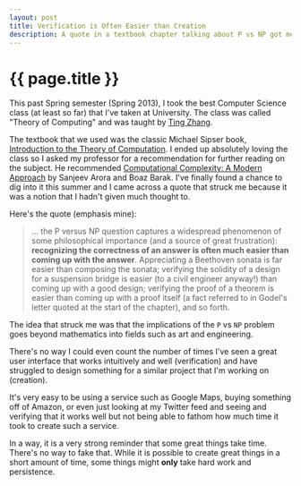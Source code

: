 ```yaml
---
layout: post
title: Verification is Often Easier than Creation
description: A quote in a textbook chapter talking about P vs NP got me thinking about what it means for something to work well.
---
```


{{ page.title }}
================

This past Spring semester (Spring 2013), I took the best Computer Science class
(at least so far) that I've taken at University. The class was called "Theory of
Computing" and was taught by [Ting Zhang][tzhang].

The textbook that we used was the classic Michael Sipser book, [Introduction to
the Theory of Computation][sipser]. I ended up absolutely loving the class so I
asked my professor for a recommendation for further reading on the subject. He
recommended [Computational Complexity: A Modern Approach][ccbook] by Sanjeev
Arora and Boaz Barak. I've finally found a chance to dig into it this summer and
I came across a quote that struck me because it was a notion that I hadn't given
much thought to.

Here's the quote (emphasis mine):

> &hellip; the P versus NP question captures a widespread phenomenon of some
> philosophical importance (and a source of great frustration): **recognizing the
> correctness of an answer is often much easier than coming up with the
> answer**.  Appreciating a Beethoven sonata is far easier than composing the
> sonata; verifying the solidity of a design for a suspension bridge is easier
> (to a civil engineer anyway!) than coming up with a good design; verifying the
> proof of a theorem is easier than coming up with a proof itself (a fact
> referred to in Godel's letter quoted at the start of the chapter), and so
> forth.

The idea that struck me was that the implications of the `P` vs `NP` problem
goes beyond mathematics into fields such as art and engineering.

There's no way I could even count the number of times I've seen a great user
interface that works intuitively and well (verification) and have struggled to
design something for a similar project that I'm working on (creation).

It's very easy to be using a service such as Google Maps, buying something
off of Amazon, or even just looking at my Twitter feed and seeing and verifying
that it works well but not being able to fathom how much time it took to create
such a service.

In a way, it is a very strong reminder that some great things take time. There's
no way to fake that. While it is possible to create great things in a short
amount of time, some things might **only** take hard work and persistence.

[tzhang]: http://www.cs.iastate.edu/~tingz/
[sipser]: http://amzn.com/113318779X
[ccbook]: http://amzn.com/0521424267
